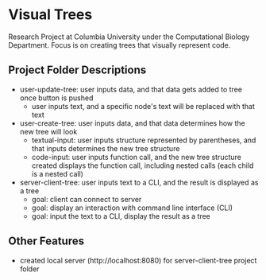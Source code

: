 # Visual Trees

Research Project at Columbia University under the Computational Biology Department. Focus is on creating trees that visually represent code.

## Project Folder Descriptions
* user-update-tree: user inputs data, and that data gets added to tree once button is pushed
  * user inputs text, and a specific node's text will be replaced with that text
* user-create-tree: user inputs data, and that data determines how the new tree will look
  * textual-input: user inputs structure represented by parentheses, and that inputs determines the new tree structure
  * code-input: user inputs function call, and the new tree structure created displays the function call, including nested calls (each child is a nested call)
* server-client-tree: user inputs text to a CLI, and the result is displayed as a tree
  * goal: client can connect to server
  * goal: display an interaction with command line interface (CLI)
  * goal: input the text to a CLI, display the result as a tree

## Other Features
* created local server (http://localhost:8080) for server-client-tree project folder
